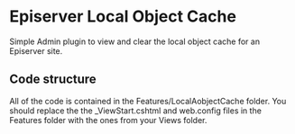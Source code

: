 # Episerver Local Object Cache
Simple Admin plugin to view and clear the local object cache for an Episerver site.

##  Code structure
All of the code is contained in the Features/LocalAobjectCache folder. You should replace the the _ViewStart.cshtml and web.config files in the Features folder with the ones from your Views folder.